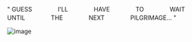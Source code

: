" GUESS　　 　　I'LL　　 　　HAVE　　 　　TO　　 　　WAIT　　 　　UNTIL　　 　　THE　　 　　NEXT　　 　　PILGRIMAGE... "

![image](https://github.com/user-attachments/assets/24e62130-9dda-4229-a5f1-d327ad10ec94)
